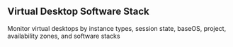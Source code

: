 ## Virtual Desktop Software Stack

Monitor virtual desktops by instance types, session state, baseOS, project, availability zones, and software stacks
